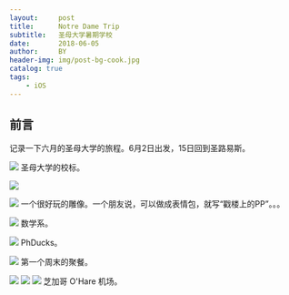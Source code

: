 ```yaml
---
layout:     post
title:      Notre Dame Trip
subtitle:   圣母大学暑期学校
date:       2018-06-05
author:     BY
header-img: img/post-bg-cook.jpg
catalog: true
tags:
    - iOS
---
```


## 前言

记录一下六月的圣母大学的旅程。6月2日出发，15日回到圣路易斯。


![](https://github.com/cxjcxj186/MarkdownPhotos/raw/master/Res/Notre%20Dame%201.jpg)
圣母大学的校标。



![](https://github.com/cxjcxj186/MarkdownPhotos/raw/master/Res/Notre%20Dame%201.jpg)


![](https://github.com/cxjcxj186/MarkdownPhotos/raw/master/Res/Notre%20Dame%203.jpg)
一个很好玩的雕像。一个朋友说，可以做成表情包，就写“戳楼上的PP”。。。

![](https://github.com/cxjcxj186/MarkdownPhotos/raw/master/Res/Notre%20Dame%204.jpg)
数学系。

![](https://github.com/cxjcxj186/MarkdownPhotos/raw/master/Res/Notre%20Dame%205.jpg)
PhDucks。


![](https://github.com/cxjcxj186/MarkdownPhotos/raw/master/Res/Notre%20Dame%206.jpg)
第一个周末的聚餐。

![](https://github.com/cxjcxj186/MarkdownPhotos/raw/master/Res/Notre%20Dame%207.jpg)
![](https://github.com/cxjcxj186/MarkdownPhotos/raw/master/Res/Notre%20Dame%208.jpg)
![](https://github.com/cxjcxj186/MarkdownPhotos/raw/master/Res/Notre%20Dame%209.jpg)
芝加哥 O'Hare 机场。

